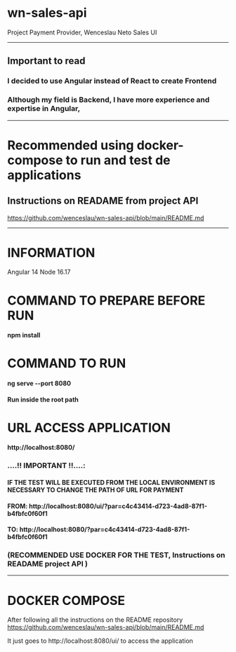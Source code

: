 # wn-sales-api
Project Payment Provider, Wenceslau Neto Sales UI

______________________________________________________________
## Important to read
### I decided to use Angular instead of React to create Frontend
### Although my field is Backend, I have more experience and expertise in Angular,
_______________________________________________________________

# Recommended using docker-compose to run and test de applications
## Instructions on READAME from project API
https://github.com/wenceslau/wn-sales-api/blob/main/README.md
_______________________________________________________________

# INFORMATION

Angular 14
Node 16.17

# COMMAND TO PREPARE BEFORE RUN
#### npm install 

# COMMAND TO RUN 
####  ng serve --port 8080
#### Run inside the root path

  # URL ACCESS APPLICATION
#### http://localhost:8080/

### ....!! IMPORTANT !!....: 
#### IF THE TEST WILL BE EXECUTED FROM THE LOCAL ENVIRONMENT IS NECESSARY TO CHANGE THE PATH OF URL FOR PAYMENT

#### FROM: http://localhost:8080/ui/?par=c4c43414-d723-4ad8-87f1-b4fbfc0f60f1
#### TO: http://localhost:8080/?par=c4c43414-d723-4ad8-87f1-b4fbfc0f60f1 

### (RECOMMENDED USE DOCKER FOR THE TEST, Instructions on READAME project API )
________________________________________________________________________________

# DOCKER COMPOSE

After following all the instructions on the README repository https://github.com/wenceslau/wn-sales-api/blob/main/README.md

It just goes to http://localhost:8080/ui/ to access the application
